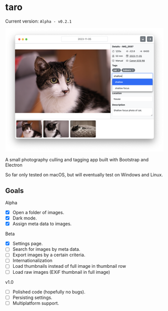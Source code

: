 # taro

Current version: `Alpha - v0.2.1`

![](docs/screenshot-v0.2.png)

A small photography culling and tagging app built with Bootstrap and Electron

So far only tested on macOS, but will eventually test on Windows and Linux.

## Goals

Alpha
- [x] Open a folder of images.
- [x] Dark mode.
- [x] Assign meta data to images.

Beta
- [x] Settings page.
- [ ] Search for images by meta data.
- [ ] Export images by a certain criteria.
- [ ] Internationalization
- [ ] Load thumbnails instead of full image in thumbnail row
- [ ] Load raw images (EXiF thumbnail in full image)

v1.0
- [ ] Polished code (hopefully no bugs).
- [ ] Persisting settings.
- [ ] Multiplatform support.

